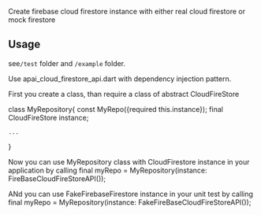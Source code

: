 Create firebase cloud firestore instance with either real cloud firestore or mock firestore

## Usage

see`/test` folder and `/example` folder.

Use apai_cloud_firestore_api.dart with dependency injection pattern.

First you create a class, than require a class of abstract CloudFireStore

class MyRepository{
const MyRepo({required this.instance});
final CloudFireStore instance;

    ...

}

Now you can use MyRepository class with CloudFirestore instance in your application by calling
final myRepo = MyRepository(instance: FireBaseCloudFireStoreAPI());

ANd you can use FakeFirebaseFirestore instance in your unit test by calling
final myRepo = MyRepository(instance: FakeFireBaseCloudFireStoreAPI());
